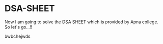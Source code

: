 # DSA-SHEET

Now I am going to solve the DSA SHEET which is provided by Apna college. So let's go...!!

bwbchejwds
